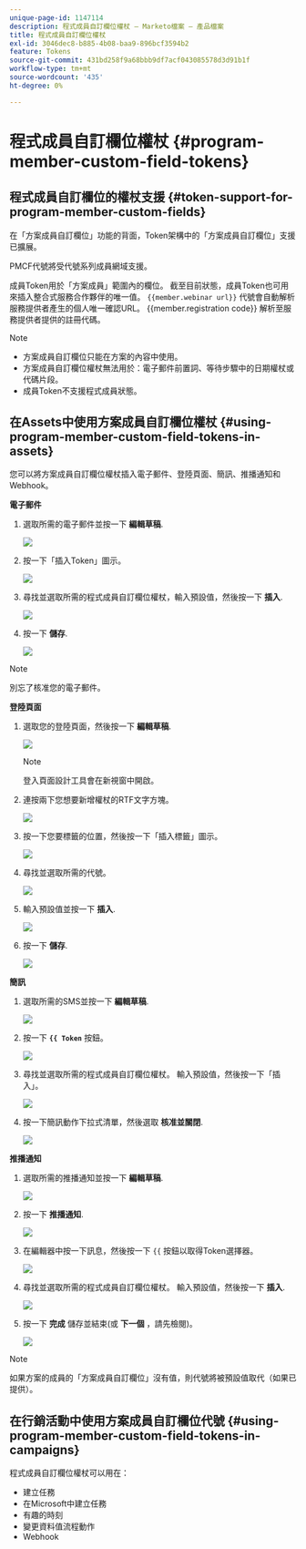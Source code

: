 ```yaml
---
unique-page-id: 1147114
description: 程式成員自訂欄位權杖 — Marketo檔案 — 產品檔案
title: 程式成員自訂欄位權杖
exl-id: 3046dec8-b885-4b08-baa9-896bcf3594b2
feature: Tokens
source-git-commit: 431bd258f9a68bbb9df7acf043085578d3d91b1f
workflow-type: tm+mt
source-wordcount: '435'
ht-degree: 0%

---
```


# 程式成員自訂欄位權杖 {#program-member-custom-field-tokens}

## 程式成員自訂欄位的權杖支援 {#token-support-for-program-member-custom-fields}

在「方案成員自訂欄位」功能的背面，Token架構中的「方案成員自訂欄位」支援已擴展。

PMCF代號將受代號系列成員網域支援。

成員Token用於「方案成員」範圍內的欄位。 截至目前狀態，成員Token也可用來插入整合式服務合作夥伴的唯一值。 `{{member.webinar url}}` 代號會自動解析服務提供者產生的個人唯一確認URL。 {{member.registration code}} 解析至服務提供者提供的註冊代碼。

>[!NOTE]
>
>* 方案成員自訂欄位只能在方案的內容中使用。
>* 方案成員自訂欄位權杖無法用於：電子郵件前置詞、等待步驟中的日期權杖或代碼片段。
>* 成員Token不支援程式成員狀態。

## 在Assets中使用方案成員自訂欄位權杖 {#using-program-member-custom-field-tokens-in-assets}

您可以將方案成員自訂欄位權杖插入電子郵件、登陸頁面、簡訊、推播通知和Webhook。

**電子郵件**

1. 選取所需的電子郵件並按一下 **編輯草稿**.

   ![](assets/program-member-custom-field-tokens-1.png)

1. 按一下「插入Token」圖示。

   ![](assets/program-member-custom-field-tokens-2.png)

1. 尋找並選取所需的程式成員自訂欄位權杖，輸入預設值，然後按一下 **插入**.

   ![](assets/program-member-custom-field-tokens-3.png)

1. 按一下 **儲存**.

   ![](assets/program-member-custom-field-tokens-4.png)

>[!NOTE]
>
>別忘了核准您的電子郵件。

**登陸頁面**

1. 選取您的登陸頁面，然後按一下 **編輯草稿**.

   ![](assets/program-member-custom-field-tokens-5.png)

   >[!NOTE]
   >
   >登入頁面設計工具會在新視窗中開啟。

1. 連按兩下您想要新增權杖的RTF文字方塊。

   ![](assets/program-member-custom-field-tokens-6.png)

1. 按一下您要標籤的位置，然後按一下「插入標籤」圖示。

   ![](assets/program-member-custom-field-tokens-7.png)

1. 尋找並選取所需的代號。

   ![](assets/program-member-custom-field-tokens-8.png)

1. 輸入預設值並按一下 **插入**.

   ![](assets/program-member-custom-field-tokens-9.png)

1. 按一下 **儲存**.

   ![](assets/program-member-custom-field-tokens-10.png)

**簡訊**

1. 選取所需的SMS並按一下 **編輯草稿**.

   ![](assets/program-member-custom-field-tokens-11.png)

1. 按一下 **`{{ Token`** 按鈕。

   ![](assets/program-member-custom-field-tokens-12.png)

1. 尋找並選取所需的程式成員自訂欄位權杖。 輸入預設值，然後按一下「插入」。

   ![](assets/program-member-custom-field-tokens-13.png)

1. 按一下簡訊動作下拉式清單，然後選取 **核准並關閉**.

   ![](assets/program-member-custom-field-tokens-14.png)

**推播通知**

1. 選取所需的推播通知並按一下 **編輯草稿**.

   ![](assets/program-member-custom-field-tokens-15.png)

1. 按一下 **推播通知**.

   ![](assets/program-member-custom-field-tokens-16.png)

1. 在編輯器中按一下訊息，然後按一下 `{{` 按鈕以取得Token選擇器。

   ![](assets/program-member-custom-field-tokens-17.png)

1. 尋找並選取所需的程式成員自訂欄位權杖。 輸入預設值，然後按一下 **插入**.

   ![](assets/program-member-custom-field-tokens-18.png)

1. 按一下 **完成** 儲存並結束(或 **下一個** ，請先檢閱)。

   ![](assets/program-member-custom-field-tokens-19.png)

>[!NOTE]
>
>如果方案的成員的「方案成員自訂欄位」沒有值，則代號將被預設值取代（如果已提供）。

## 在行銷活動中使用方案成員自訂欄位代號 {#using-program-member-custom-field-tokens-in-campaigns}

程式成員自訂欄位權杖可以用在：

* 建立任務
* 在Microsoft中建立任務
* 有趣的時刻
* 變更資料值流程動作
* Webhook
